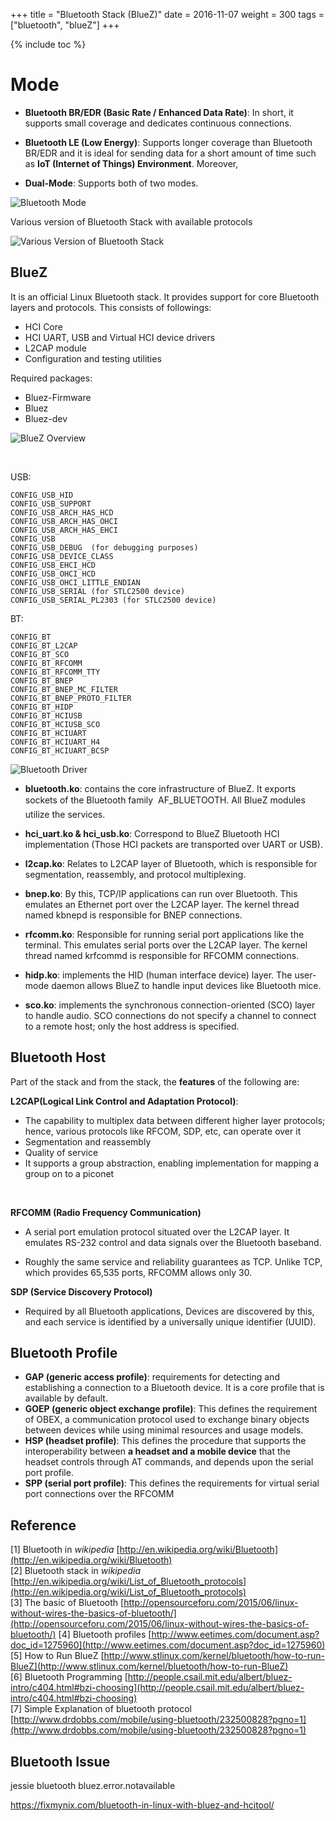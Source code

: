 +++
title = "Bluetooth Stack (BlueZ)"
date = 2016-11-07
weight = 300
tags = ["bluetooth", "blueZ"]
+++

{% include toc %}

# Mode

- **Bluetooth BR/EDR (Basic Rate / Enhanced Data Rate)**: In short, it supports small coverage and dedicates continuous connections.  

- **Bluetooth LE (Low Energy)**: Supports longer coverage than Bluetooth BR/EDR and it is ideal for sending data for a short amount of time such as **IoT (Internet of Things) Environment**. Moreover,     

- **Dual-Mode**: Supports both of two modes.

![Bluetooth Mode](/images/bluetooth/bluetooth1.png)


Various version of Bluetooth Stack with available protocols

![Various Version of Bluetooth Stack](/images/bluetooth/various_bt_stack.jpg)


## BlueZ

It is an official Linux Bluetooth stack. It provides support for core Bluetooth layers and protocols. This consists of followings:

- HCI Core
- HCI UART, USB and Virtual HCI device drivers
- L2CAP module
- Configuration and testing utilities

Required packages:

- Bluez-Firmware
- Bluez
- Bluez-dev



![BlueZ Overview](/images/bluetooth/BlueZ.png)

<br>

USB:

	CONFIG_USB_HID
	CONFIG_USB_SUPPORT
	CONFIG_USB_ARCH_HAS_HCD
	CONFIG_USB_ARCH_HAS_OHCI
	CONFIG_USB_ARCH_HAS_EHCI
	CONFIG_USB
	CONFIG_USB_DEBUG  (for debugging purposes)
	CONFIG_USB_DEVICE_CLASS
	CONFIG_USB_EHCI_HCD
	CONFIG_USB_OHCI_HCD
	CONFIG_USB_OHCI_LITTLE_ENDIAN
	CONFIG_USB_SERIAL (for STLC2500 device)
	CONFIG_USB_SERIAL_PL2303 (for STLC2500 device)

BT:

	CONFIG_BT
 	CONFIG_BT_L2CAP
 	CONFIG_BT_SCO
 	CONFIG_BT_RFCOMM
 	CONFIG_BT_RFCOMM_TTY
 	CONFIG_BT_BNEP
 	CONFIG_BT_BNEP_MC_FILTER
 	CONFIG_BT_BNEP_PROTO_FILTER
 	CONFIG_BT_HIDP
 	CONFIG_BT_HCIUSB
 	CONFIG_BT_HCIUSB_SCO
 	CONFIG_BT_HCIUART
 	CONFIG_BT_HCIUART_H4
 	CONFIG_BT_HCIUART_BCSP

![Bluetooth Driver](/images/bluetooth/bt_driver.jpg)

- **bluetooth.ko**: contains the core infrastructure of BlueZ. It exports sockets of the Bluetooth family  AF_BLUETOOTH. All BlueZ modules utilize the services.

- **hci_uart.ko & hci_usb.ko**: Correspond to BlueZ Bluetooth HCI implementation (Those HCI packets are transported over UART or USB).

- **l2cap.ko**: Relates to L2CAP layer of Bluetooth, which is responsible for segmentation, reassembly, and protocol multiplexing.

- **bnep.ko**: By this, TCP/IP applications can run over Bluetooth. This emulates an Ethernet port over the L2CAP layer. The kernel thread named kbnepd is responsible for BNEP connections.

- **rfcomm.ko**: Responsible for running serial port applications like the terminal. This emulates serial ports over the L2CAP layer. The kernel thread named krfcommd is responsible for RFCOMM connections.

- **hidp.ko**: implements the HID (human interface device) layer. The user-mode daemon allows BlueZ to handle input devices like Bluetooth mice.

- **sco.ko**: implements the synchronous connection-oriented (SCO) layer to handle audio. SCO connections do not specify a channel to connect to a remote host; only the host address is specified.

## Bluetooth Host

Part of the stack and from the stack, the **features** of the following are:

**L2CAP(Logical Link Control and Adaptation Protocol)**:

- The capability to multiplex data between different higher layer protocols; hence, various protocols like RFCOM, SDP, etc, can operate over it
- Segmentation and reassembly
- Quality of service
- It supports a group abstraction, enabling implementation for mapping a group on to a piconet

<br>

**RFCOMM (Radio Frequency Communication)**

- A serial port emulation protocol situated over the L2CAP layer. It emulates RS-232 control and data signals over the Bluetooth baseband.

- Roughly the same service and reliability guarantees as TCP. Unlike TCP, which provides 65,535 ports, RFCOMM allows only 30.

**SDP (Service Discovery Protocol)**

- Required by all Bluetooth applications, Devices are discovered by this, and each service is identified by a universally unique identifier (UUID).

## Bluetooth Profile

- **GAP (generic access profile)**: requirements for detecting and establishing a connection to a Bluetooth device. It is a core profile that is available by default.
- **GOEP (generic object exchange profile)**: This defines the requirement of OBEX, a communication protocol used to exchange binary objects between devices while using minimal resources and usage models.
- **HSP (headset profile)**: This defines the procedure that supports the interoperability between **a headset and a mobile device** that the headset controls through AT commands, and depends upon the serial port profile.
- **SPP (serial port profile)**: This defines the requirements for virtual serial port connections over the RFCOMM

## Reference
[1] Bluetooth in *wikipedia* [http://en.wikipedia.org/wiki/Bluetooth](http://en.wikipedia.org/wiki/Bluetooth)<br>
[2] Bluetooth stack in *wikipedia* [http://en.wikipedia.org/wiki/List_of_Bluetooth_protocols](http://en.wikipedia.org/wiki/List_of_Bluetooth_protocols)<br>
[3] The basic of Bluetooth [http://opensourceforu.com/2015/06/linux-without-wires-the-basics-of-bluetooth/](http://opensourceforu.com/2015/06/linux-without-wires-the-basics-of-bluetooth/)
[4] Bluetooth profiles [http://www.eetimes.com/document.asp?doc_id=1275960](http://www.eetimes.com/document.asp?doc_id=1275960)
[5] How to Run BlueZ [http://www.stlinux.com/kernel/bluetooth/how-to-run-BlueZ](http://www.stlinux.com/kernel/bluetooth/how-to-run-BlueZ)<br>
[6] Bluetooth Programming [http://people.csail.mit.edu/albert/bluez-intro/c404.html#bzi-choosing](http://people.csail.mit.edu/albert/bluez-intro/c404.html#bzi-choosing)<br>
[7] Simple Explanation of bluetooth protocol [http://www.drdobbs.com/mobile/using-bluetooth/232500828?pgno=1](http://www.drdobbs.com/mobile/using-bluetooth/232500828?pgno=1)<br>



## Bluetooth Issue
jessie bluetooth bluez.error.notavailable

https://fixmynix.com/bluetooth-in-linux-with-bluez-and-hcitool/
